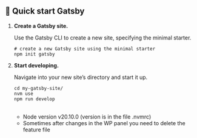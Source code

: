 ## 🚀 Quick start Gatsby

1.  **Create a Gatsby site.**

    Use the Gatsby CLI to create a new site, specifying the minimal starter.

    ```shell
    # create a new Gatsby site using the minimal starter
    npm init gatsby
    ```

2.  **Start developing.**

    Navigate into your new site’s directory and start it up.

    ```shell
    cd my-gatsby-site/
    nvm use
    npm run develop
    ```
    <br />
    <ul>
    <li>Node version v20.10.0 (version is in the file .nvmrc)</li>
    <li>Sometimes after changes in the WP panel you need to delete the feature file</li>
    </ul>

    
   




